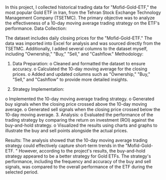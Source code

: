 
In this project, I collected historical trading data for "Mofid-Gold-ETF," the most popular Gold ETF in Iran, from the Tehran Stock Exchange Technology Management Company (TSETMC). 
The primary objective was to analyze the effectiveness of a 10-day moving average trading strategy on the ETF's performance.
Data Collection:

The dataset includes daily closing prices for the "Mofid-Gold-ETF." The data was imported into Excel for analysis and was sourced directly from the TSETMC. Additionally, 
I added several columns to the dataset myself, including "Ownership," "Buy," "Sell," and "Cashflow."
Methodology:

   1. Data Preparation:
o	Cleaned and formatted the dataset to ensure accuracy.
o	Calculated the 10-day moving average for the closing prices.
o	Added and updated columns such as "Ownership," "Buy," "Sell," and "Cashflow" to provide more detailed insights.

   2. Strategy Implementation:

o	Implemented the 10-day moving average trading strategy.
o	Generated buy signals when the closing price crossed above the 10-day moving average.
o	Generated sell signals when the closing price crossed below the 10-day moving average.
   3. 	Analysis:
o	Evaluated the performance of the trading strategy by comparing the return on investment (ROI) against the buy-and-hold strategy.
o	Visualized the results using charts and graphs to illustrate the buy and sell points alongside the actual prices.

Results:
The analysis showed that the 10-day moving average trading strategy could effectively capture short-term trends in the "Mofid-Gold-ETF.
" However, according to the project's results, the buy-and-hold strategy appeared to be a better strategy for Gold ETFs. 
The strategy's performance, including the frequency and accuracy of the buy and sell signals, was compared to the overall performance of the ETF during the selected period.

